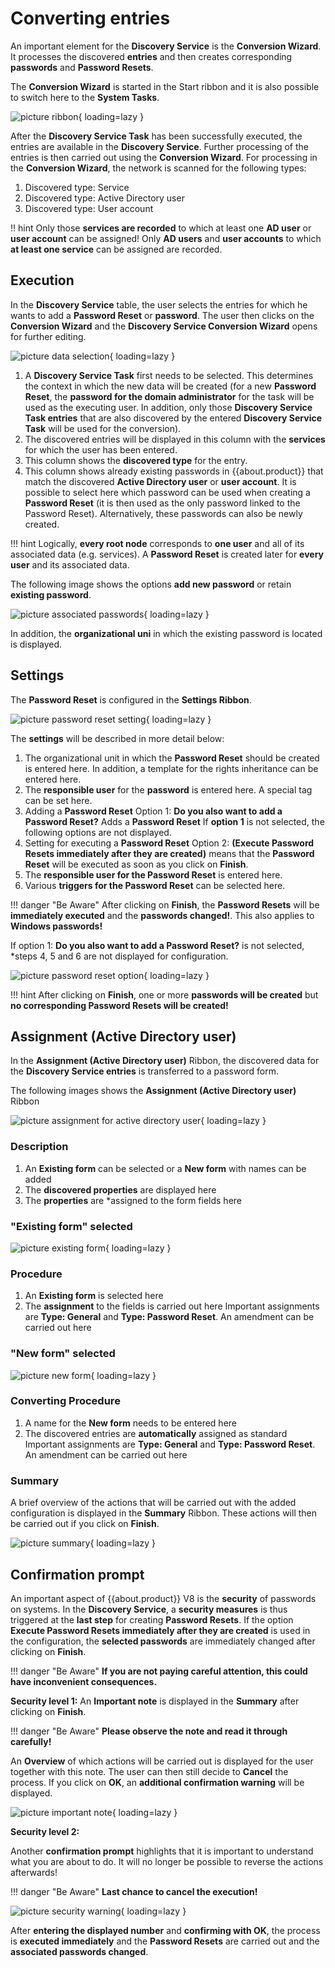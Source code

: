 # Converting entries

An important element for the **Discovery Service** is the **Conversion Wizard**. It processes the discovered **entries** and then creates corresponding **passwords** and **Password Resets**.

The **Conversion Wizard** is started in the Start ribbon and it is also possible to switch here to the **System Tasks**.

![picture ribbon](/assets/en/client_modules/discovery_service/converting_entries/converting_entries_1.png){ loading=lazy }

After the **Discovery Service Task** has been successfully executed, the entries are available in the **Discovery Service**. Further processing of the entries is then carried out using the **Conversion Wizard**.
For processing in the **Conversion Wizard**, the network is scanned for the following types:

1. Discovered type: Service
2. Discovered type: Active Directory user
3. Discovered type: User account

!! hint
    Only those **services are recorded** to which at least one **AD user** or **user account** can be assigned! Only **AD users** and **user accounts** to which **at least one service** can be assigned are recorded.

## Execution

In the **Discovery Service** table, the user selects the entries for which he wants to add a **Password Reset** or **password**. The user then clicks on the **Conversion Wizard** and the **Discovery Service Conversion Wizard** opens for further editing.

![picture data selection](/assets/en/client_modules/discovery_service/converting_entries/converting_entries_2.png){ loading=lazy }

1. A **Discovery Service Task** first needs to be selected. This determines the context in which the new data will be created (for a new **Password Reset**, the **password for the domain administrator** for the task will be used as the executing user. In addition, only those **Discovery Service Task entries** that are also discovered by the entered **Discovery Service Task** will be used for the conversion).
2. The discovered entries will be displayed in this column with the **services** for which the user has been entered.
3. This column shows the **discovered type** for the entry.
4. This column shows already existing passwords in {{about.product}} that match the discovered **Active Directory user** or **user account**. It is possible to select here which password can be used when creating a **Password Reset** (it is then used as the only password linked to the Password Reset). Alternatively, these passwords can also be newly created.

!!! hint
    Logically, **every root node** corresponds to **one user** and all of its associated data (e.g. services). A **Password Reset** is created later for **every user** and its associated data.

The following image shows the options **add new password** or retain **existing password**.

![picture associated passwords](/assets/en/client_modules/discovery_service/converting_entries/converting_entries_3.png){ loading=lazy }

In addition, the **organizational uni** in which the existing password is located is displayed.

## Settings

The **Password Reset** is configured in the **Settings Ribbon**.

![picture password reset setting](/assets/en/client_modules/discovery_service/converting_entries/converting_entries_4.png){ loading=lazy }

The **settings** will be described in more detail below:

1. The organizational unit in which the **Password Reset** should be created is entered here. In addition, a template for the rights inheritance can be entered here.
2. The **responsible user** for the **password** is entered here. A special tag can be set here.
3. Adding a **Password Reset**
    Option 1: **Do you also want to add a Password Reset?** Adds a **Password Reset** If **option 1** is not selected, the following options are not displayed.
4. Setting for executing a **Password Reset**
    Option 2: **(Execute Password Resets immediately after they are created)** means that the **Password Reset** will be executed as soon as you click on **Finish**.
5. The **responsible user for the Password Reset** is entered here.
6. Various **triggers for the Password Reset** can be selected here.

!!! danger "Be Aware"
    After clicking on **Finish**, the **Password Resets** will be **immediately executed** and the **passwords changed!**. This also applies to **Windows passwords!**

If option 1: **Do you also want to add a Password Reset?** is not selected, *steps 4, 5 and 6 are not displayed for configuration.

![picture password reset option](/assets/en/client_modules/discovery_service/converting_entries/converting_entries_5.png){ loading=lazy }

!!! hint
    After clicking on **Finish**, one or more **passwords will be created** but **no corresponding Password Resets will be created!**

## Assignment (Active Directory user)

In the **Assignment (Active Directory user)** Ribbon, the discovered data for the **Discovery Service entries** is transferred to a password form.

The following images shows the **Assignment (Active Directory user)** Ribbon

![picture assignment for active directory user](/assets/en/client_modules/discovery_service/converting_entries/converting_entries_6.png){ loading=lazy }

### Description

1. An **Existing form** can be selected or a **New form** with names can be added
2. The **discovered properties** are displayed here
3. The **properties** are *assigned to the form fields here

### "Existing form" selected

![picture existing form](/assets/en/client_modules/discovery_service/converting_entries/converting_entries_7.png){ loading=lazy }

### Procedure

1. An **Existing form** is selected here
2. The **assignment** to the fields is carried out here
    Important assignments are **Type: General** and **Type: Password Reset**. An amendment can be carried out here

### "New form" selected

![picture new form](/assets/en/client_modules/discovery_service/converting_entries/converting_entries_8.png){ loading=lazy }

### Converting Procedure

1. A name for the **New form** needs to be entered here
2. The discovered entries are **automatically** assigned as standard
    Important assignments are **Type: General** and **Type: Password Reset**. An amendment can be carried out here

### Summary

A brief overview of the actions that will be carried out with the added configuration is displayed in the **Summary** Ribbon. These actions will then be carried out if you click on **Finish**.

![picture summary](/assets/en/client_modules/discovery_service/converting_entries/converting_entries_9.png){ loading=lazy }

## Confirmation prompt

An important aspect of {{about.product}} V8 is the **security** of passwords on systems. In the **Discovery Service**, a **security measures** is thus triggered at the **last step** for creating **Password Resets**.
If the option **Execute Password Resets immediately after they are created** is used in the configuration, the **selected passwords** are immediately changed after clicking on **Finish**.

!!! danger "Be Aware"
    **If you are not paying careful attention, this could have inconvenient consequences.**

**Security level 1:**
An **Important note** is displayed in the **Summary** after clicking on **Finish**.

!!! danger "Be Aware"
    **Please observe the note and read it through carefully!**

An **Overview** of which actions will be carried out is displayed for the user together with this note. The user can then still decide to **Cancel** the process.
If you click on **OK**, an **additional confirmation warning** will be displayed.

![picture important note](/assets/en/client_modules/discovery_service/converting_entries/converting_entries_10.png){ loading=lazy }

**Security level 2:**

Another **confirmation prompt** highlights that it is important to understand what you are about to do. It will no longer be possible to reverse the actions afterwards!

!!! danger "Be Aware"
    **Last chance to cancel the execution!**

![picture security warning](/assets/en/client_modules/discovery_service/converting_entries/converting_entries_11.png){ loading=lazy }

After **entering the displayed number** and **confirming with OK**, the process is **executed immediately** and the **Password Resets** are carried out and the **associated passwords changed**.
